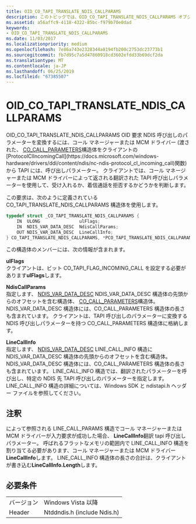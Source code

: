 ```yaml
---
title: OID_CO_TAPI_TRANSLATE_NDIS_CALLPARAMS
description: このトピックでは、OID_CO_TAPI_TRANSLATE_NDIS_CALLPARAMS オブジェクト識別子 (OID) について説明します。
ms.assetid: a56affc9-4118-4322-85bc-f979b70e0dad
keywords:
- OID_CO_TAPI_TRANSLATE_NDIS_CALLPARAMS
ms.date: 11/03/2017
ms.localizationpriority: medium
ms.openlocfilehash: 7e86a743e2328344a8194fb200c2753dc23773b1
ms.sourcegitcommit: fb7d95c7a5d47860918cd3602efdd33b69dcf2da
ms.translationtype: MT
ms.contentlocale: ja-JP
ms.lasthandoff: 06/25/2019
ms.locfileid: "67385507"
---
```

# <a name="oidcotapitranslatendiscallparams"></a>OID_CO_TAPI_TRANSLATE_NDIS_CALLPARAMS

OID_CO_TAPI_TRANSLATE_NDIS_CALLPARAMS OID 要求 NDIS 呼び出しのパラメーターを変換するには、コール マネージャーまたは MCM ドライバー (渡された、 [CO_CALL_PARAMETERS](https://docs.microsoft.com/previous-versions/windows/hardware/network/ff545384(v=vs.85))構造体をクライアントの[ProtocolClIncomingCall](https://docs.microsoft.com/windows-hardware/drivers/ddi/content/ndis/nc-ndis-protocol_cl_incoming_call)関数) から TAPI には、呼び出しパラメーター。 クライアントでは、コール マネージャーまたは MCM ドライバーによって返される翻訳された TAPI 呼び出しパラメーターを使用して、受け入れるか、着信通話を拒否するかどうかを判断します。

この要求は、次のように定義されている CO_TAPI_TRANSLATE_NDIS_CALLPARAMS 構造体を使用します。

```c++
typedef struct _CO_TAPI_TRANSLATE_NDIS_CALLPARAMS {
    IN  ULONG               ulFlags;
    IN  NDIS_VAR_DATA_DESC  NdisCallParams;
    OUT NDIS_VAR_DATA_DESC  LineCallInfo;
} CO_TAPI_TRANSLATE_NDIS_CALLPARAMS, *PCO_TAPI_TRANSLATE_NDIS_CALLPARAMS;
```

この構造体のメンバーには、次の情報が含まれます。

**ulFlags**  
クライアントは、ビット CO_TAPI_FLAG_INCOMING_CALL を設定する必要があります**ulFlags**します。

**NdisCallParams**  
指定します、 [NDIS_VAR_DATA_DESC](https://docs.microsoft.com/previous-versions/windows/hardware/network/ff559020(v=vs.85)) NDIS_VAR_DATA_DESC 構造体の先頭からのオフセットを含む構造体、 [CO_CALL_PARAMETERS](https://docs.microsoft.com/previous-versions/windows/hardware/network/ff545384(v=vs.85))構造体。 NDIS_VAR_DATA_DESC 構造体には、CO_CALL_PARAMETERS 構造体の長さも含まれています。 クライアントは、TAPI 呼び出しのパラメーターに変換する NDIS 呼び出しパラメーターを持つ CO_CALL_PARAMETERS 構造体に格納します。

**LineCallInfo**  
指定します、 [NDIS_VAR_DATA_DESC](https://docs.microsoft.com/previous-versions/windows/hardware/network/ff559020(v=vs.85)) LINE_CALL_INFO 構造に NDIS_VAR_DATA_DESC 構造体の先頭からのオフセットを含む構造体。 NDIS_VAR_DATA_DESC 構造体には、CO_CALL_PARAMETERS 構造体の長さも含まれています。 LINE_CALL_INFO 構造では、翻訳されたパラメーターを呼び出し、特定の NDIS 先 TAPI 呼び出しのパラメーターを指定します。 LINE_CALL_INFO 構造の詳細については、Windows SDK と ndistapi.h ヘッダー ファイルを参照してください。

## <a name="remarks"></a>注釈

によって参照される LINE_CALL_PARAMS 構造でコール マネージャーまたは MCM ドライバーが入力要求が成功した場合、 **LineCallInfo**翻訳 tapi 呼び出しパラメーター。 呼ばれるフラットなメモリの範囲内で LINE_CALL_INFO 構造を割り当てる必要があります、コール マネージャーまたは MCM ドライバー **LineCallInfo**します。 LINE_CALL_INFO 構造体の長さの合計は、クライアントが書き込む**LineCallInfo.Length**します。

## <a name="requirements"></a>必要条件

| | |
| --- | --- |
| バージョン | Windows Vista 以降 |
| Header | Ntddndis.h (include Ndis.h) |

